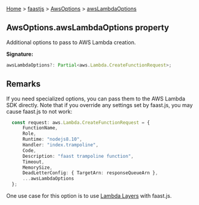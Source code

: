 [Home](./index) &gt; [faastjs](./faastjs.md) &gt; [AwsOptions](./faastjs.awsoptions.md) &gt; [awsLambdaOptions](./faastjs.awsoptions.awslambdaoptions.md)

## AwsOptions.awsLambdaOptions property

Additional options to pass to AWS Lambda creation.

<b>Signature:</b>

```typescript
awsLambdaOptions?: Partial<aws.Lambda.CreateFunctionRequest>;
```

## Remarks

If you need specialized options, you can pass them to the AWS Lambda SDK directly. Note that if you override any settings set by faast.js, you may cause faast.js to not work:

```typescript
  const request: aws.Lambda.CreateFunctionRequest = {
      FunctionName,
      Role,
      Runtime: "nodejs8.10",
      Handler: "index.trampoline",
      Code,
      Description: "faast trampoline function",
      Timeout,
      MemorySize,
      DeadLetterConfig: { TargetArn: responseQueueArn },
      ...awsLambdaOptions
  };

```
One use case for this option is to use [Lambda Layers](https://docs.aws.amazon.com/lambda/latest/dg/configuration-layers.html) with faast.js.


